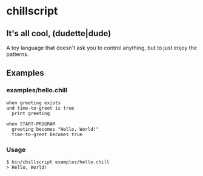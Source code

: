 # chillscript

## It's all cool, (dudette|dude)

A toy language that doesn't ask you to control anything, but to just enjoy the patterns.

## Examples

### examples/hello.chill
```
when greeting exists
and time-to-greet is true
  print greeting

when START-PROGRAM
  greeting becomes "Hello, World!"
  time-to-greet becomes true
```

### Usage
```
$ bin/chillscript examples/hello.chill
> Hello, World!
```
